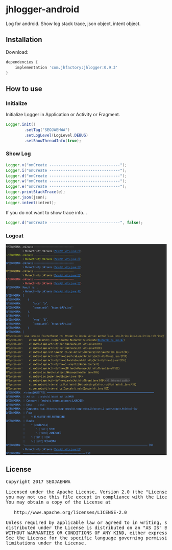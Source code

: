 # jhlogger-android
Log for android.
Show log stack trace, json object, intent object.

## Installation

Download:
```groovy
dependencies {
    implementation 'com.jhfactory:jhlogger:0.9.3'
}
```


## How to use
### Initialize
Initialize Logger in Application or Activity or Fragment.
```java
Logger.init()
        .setTag("SEOJAEHWA")
        .setLogLevel(LogLevel.DEBUG)
        .setShowThreadInfo(true);

```

### Show Log
```java
Logger.v("onCreate -------------------------------");
Logger.i("onCreate -------------------------------");
Logger.d("onCreate -------------------------------");
Logger.w("onCreate -------------------------------");
Logger.e("onCreate -------------------------------");
Logger.printStackTrace(e);
Logger.json(json);
Logger.intent(intent);
```

If you do not want to show trace info...
```java
Logger.d("onCreate -------------------------------", false);
```
### Logcat
<img src='https://github.com/SEOJAEHWA/jhlogger-android/blob/master/images/logcat_capt2.PNG'/>



## License
<pre>
Copyright 2017 SEOJAEHWA

Licensed under the Apache License, Version 2.0 (the "License");
you may not use this file except in compliance with the License.
You may obtain a copy of the License at

   http://www.apache.org/licenses/LICENSE-2.0

Unless required by applicable law or agreed to in writing, software
distributed under the License is distributed on an "AS IS" BASIS,
WITHOUT WARRANTIES OR CONDITIONS OF ANY KIND, either express or implied.
See the License for the specific language governing permissions and
limitations under the License.
</pre>

